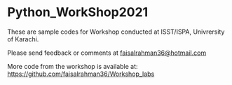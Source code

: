 # Python_WorkShop2021

These are sample codes for Workshop conducted at ISST/ISPA, Univrersity of Karachi.

Please send feedback or comments at faisalrahman36@hotmail.com

More code from the workshop is available at: https://github.com/faisalrahman36/Workshop_labs

